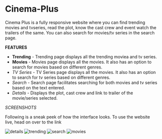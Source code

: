 # Cinema-Plus

Cinema Plus is a fully responsive website where you can find trending movies and tvseries, read the plot, know the cast crew and event watch the trailers of the same. You can also search for movies/tv series in the search page.


__FEATURES__

* __Trending__ - Trending page displays all the trending moviea and tv series.
* __Movies__  - Movies page displays all the movies. It also has an option to search for movies based on different genres.
* _TV Series_ - TV Series page displays all the movies. It also has an option to search for tv series based on different genres.
* _Search_ - Search page facilitates searching for both movies and tv series based on the text entered.
* _Details_  - Displays the plot, cast crew and link to trailer of the movie/series selected.


_SCREENSHOTS_

Following is a sneak peek of how the interface looks. To use the website live, head on over to the link

![details](https://user-images.githubusercontent.com/67476681/146010186-f22e7890-76b3-4a09-8c9c-f2a7594891db.jpeg)
![trending](https://user-images.githubusercontent.com/67476681/146010221-aa632de5-ecae-45ce-832f-eb681b68f56a.jpeg)
![search](https://user-images.githubusercontent.com/67476681/146010225-ae6a509d-de1d-480f-a1a0-30b860643de0.jpeg)
![movies](https://user-images.githubusercontent.com/67476681/146010230-971c9215-c651-4a32-b0f5-7db7dea3cde3.jpeg)


